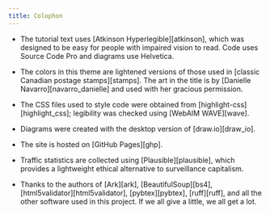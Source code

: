 ```yaml
---
title: Colophon
---
```


-   The tutorial text uses [Atkinson Hyperlegible][atkinson],
    which was designed to be easy for people with impaired vision to read.
    Code uses Source Code Pro and diagrams use Helvetica.

-   The colors in this theme
    are lightened versions of those used in [classic Canadian postage stamps][stamps].
    The art in the title is by [Danielle Navarro][navarro_danielle]
    and used with her gracious permission.

-   The CSS files used to style code were obtained from [highlight-css][highlight_css];
    legibility was checked using [WebAIM WAVE][wave].

-   Diagrams were created with the desktop version of [draw.io][draw_io].

-   The site is hosted on [GitHub Pages][ghp].

-   Traffic statistics are collected using [Plausible][plausible],
    which provides a lightweight ethical alternative to surveillance capitalism.

-   Thanks to the authors of  [Ark][ark],
    [BeautifulSoup][bs4],
    [html5validator][html5validator],
    [pybtex][pybtex],
    [ruff][ruff],
    and all the other software used in this project.
    If we all give a little,
    we all get a lot.
